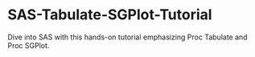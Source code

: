 # SAS-Tabulate-SGPlot-Tutorial
Dive into SAS with this hands-on tutorial emphasizing Proc Tabulate and Proc SGPlot. 
